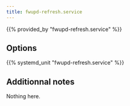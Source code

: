 ```yaml
---
title: fwupd-refresh.service
---
```


{{% provided_by "fwupd-refresh.service" %}}

## Options

{{% systemd_unit "fwupd-refresh.service" %}}

## Additionnal notes

Nothing here.